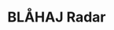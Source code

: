 ---
layout: bookmark
title: BLÅHAJ Radar
tags:
  - Bookmarks
  - Queerness
created: '2025-01-10T00:26:40.828Z'
modified: '2025-01-10T00:27:20.471Z'
link: https://hazy.gay/blahaj/
id: 941672342
note: Extremely important public service!
excerpt: Locate IKEA locations that have BLÅHAJ stock
image: https://hazy.gay/blahaj/blobhaj.svg
---